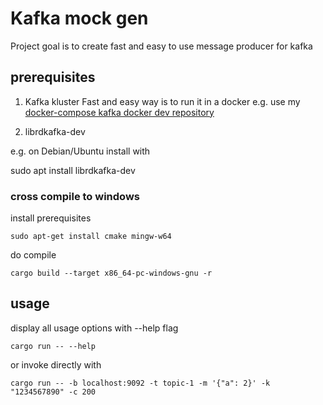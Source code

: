 # Kafka mock gen

Project goal is to create fast and easy to use message producer for kafka

## prerequisites

1) Kafka kluster
Fast and easy way is to run it in a docker e.g. use my 
[docker-compose kafka docker dev repository](https://github.com/tomaszkubacki/kafka_docker_dev) 

2) librdkafka-dev

e.g. on Debian/Ubuntu install with

sudo apt install librdkafka-dev

### cross compile to windows
install prerequisites
```
sudo apt-get install cmake mingw-w64
```

do compile

```
cargo build --target x86_64-pc-windows-gnu -r
```

## usage

display all usage options with --help flag
```
cargo run -- --help
```

or invoke directly with

```
cargo run -- -b localhost:9092 -t topic-1 -m '{"a": 2}' -k "1234567890" -c 200
```

